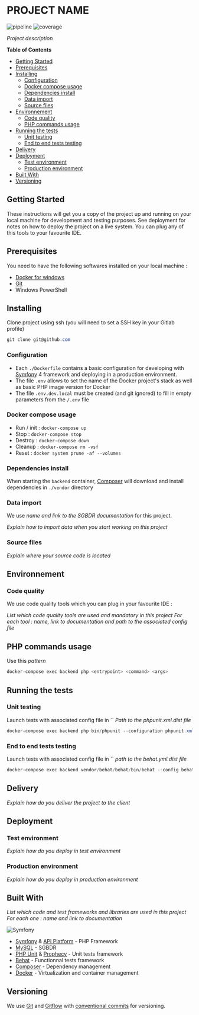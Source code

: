 # PROJECT NAME
![pipeline](https://github.com/<projetc_path>/badges/develop/pipeline.svg)
![coverage](https://github.com/<projetc_path>/badges/develop/coverage.svg)

*Project description*

**Table of Contents**

- [Getting Started](#getting-started)
- [Prerequisites](#prerequisites)
- [Installing](#installing)
  - [Configuration](#configuration)
  - [Docker compose usage](#docker-compose-usage)
  - [Dependencies install](#dependencies-install)
  - [Data import](#data-import)
  - [Source files](#source-files)
- [Environnement](#environnement)
  - [Code quality](#code-quality)
  - [PHP commands usage](#php-commands-usage)
- [Running the tests](#running-the-tests)
  - [Unit testing](#unit-testing)
  - [End to end tests testing](#end-to-end-tests-testing)
- [Delivery](#delivery)
- [Deployment](#deployment)
  - [Test environment](#test-environment)
  - [Production environment](#production-environment)
- [Built With](#built-with)
- [Versioning](#versioning)

## Getting Started

These instructions will get you a copy of the project up and running on your local machine for development and testing purposes.
See deployment for notes on how to deploy the project on a live system.
You can plug any of this tools to your favourite IDE.

## Prerequisites

You need to have the following softwares installed on your local machine :
- [Docker for windows](https://docs.docker.com/docker-for-windows/)
- [Git](https://git-scm.com/)
- Windows PowerShell

## Installing

Clone project using ssh (you will need to set a SSH key in your Gitlab profile) 
```Powershell
git clone git@github.com
```

### Configuration

- Each `./Dockerfile` contains a basic configuration for developing with [Symfony](https://symfony.com) 4 framework and deploying in a production environment.
- The file `.env` allows to set the name of the Docker project's stack as well as basic PHP image version for Docker
- The file `.env.dev.local` must be created (and git ignored) to fill in empty parameters from the `/.env` file 

### Docker compose usage

- Run / init : `docker-compose up`
- Stop : `docker-compose stop`
- Destroy : `docker-compose down`
- Cleanup : `docker-compose rm -vsf`
- Reset :  `docker system prune -af --volumes`

### Dependencies install

When starting the `backend` container, [Composer](https://getcomposer.org/) will download and install dependencies in `./vendor` directory

### Data import

We use *name and link to the SGBDR documentation* for this project.

*Explain how to import data when you start working on this project*

### Source files

*Explain where your source code is located*

## Environnement

### Code quality

We use code quality tools which you can plug in your favourite IDE :

*List which code quality tools are used and mandatory in this project*
*For each tool : name, link to documentation and path to the associated config file*

## PHP commands usage

Use this *pattern*
```PowerShell
docker-compose exec backend php <entrypoint> <command> <args>
```

## Running the tests

### Unit testing

Launch tests with associated config file in `` *Path to the phpunit.xml.dist file*

```PowerShell
docker-compose exec backend php bin/phpunit --configuration phpunit.xml.dist tests/
```

### End to end tests testing

Launch tests with associated config file in `` *path to the behat.yml.dist file*

```PowerShell
docker-compose exec backend vendor/behat/behat/bin/behat --config behat.yml.dist features/
```

## Delivery

*Explain how do you deliver the project to the client*

## Deployment

### Test environment

*Explain how do you deploy in test environment*

### Production environment

*Explain how do you deploy in production environment*

## Built With

*List which code and test frameworks and libraries are used in this project*
*For each one : name and link to documentation*

![Symfony](https://symfony.com/images/logos/header-logo.svg)

- [Symfony](https://symfony.com) & [API Platform](https://symfony.com) - PHP Framework
- [MySQL](https://www.mysql.com/) - SGBDR
- [PHP Unit](https://phpunit.readthedocs.io/) & [Prophecy](https://github.com/phpspec/prophecy) - Unit tests framework
- [Behat](https://behat.org/) - Functionnal tests framework
- [Composer](https://getcomposer.org/) - Dependency management
- [Docker](https://www.docker.com/) - Virtualization and container management

## Versioning

We use [Git](https://git-scm.com/) and [Gitflow](https://www.atlassian.com/git/tutorials/comparing-workflows/gitflow-workflow) with [conventional commits](https://www.conventionalcommits.org/) for versioning.
